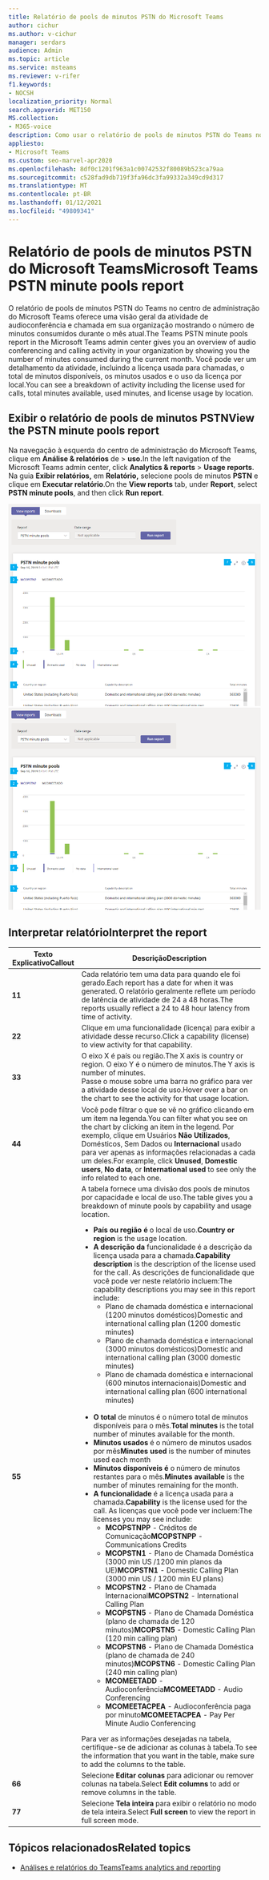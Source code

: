 ```yaml
---
title: Relatório de pools de minutos PSTN do Microsoft Teams
author: cichur
ms.author: v-cichur
manager: serdars
audience: Admin
ms.topic: article
ms.service: msteams
ms.reviewer: v-rifer
f1.keywords:
- NOCSH
localization_priority: Normal
search.appverid: MET150
MS.collection:
- M365-voice
description: Como usar o relatório de pools de minutos PSTN do Teams no centro de administração do Microsoft Teams para exibir os minutos consumidos em sua organização durante o mês atual.
appliesto:
- Microsoft Teams
ms.custom: seo-marvel-apr2020
ms.openlocfilehash: 8df0c1201f963a1c00742532f80089b523ca79aa
ms.sourcegitcommit: c528fad9db719f3fa96dc3fa99332a349cd9d317
ms.translationtype: MT
ms.contentlocale: pt-BR
ms.lasthandoff: 01/12/2021
ms.locfileid: "49809341"
---
```

# <a name="microsoft-teams-pstn-minute-pools-report"></a><span data-ttu-id="5d4ab-103">Relatório de pools de minutos PSTN do Microsoft Teams</span><span class="sxs-lookup"><span data-stu-id="5d4ab-103">Microsoft Teams PSTN minute pools report</span></span>

<span data-ttu-id="5d4ab-104">O relatório de pools de minutos PSTN do Teams no centro de administração do Microsoft Teams oferece uma visão geral da atividade de audioconferência e chamada em sua organização mostrando o número de minutos consumidos durante o mês atual.</span><span class="sxs-lookup"><span data-stu-id="5d4ab-104">The Teams PSTN minute pools report in the Microsoft Teams admin center gives you an overview of audio conferencing and calling activity in your organization by showing you the number of minutes consumed during the current month.</span></span> <span data-ttu-id="5d4ab-105">Você pode ver um detalhamento da atividade, incluindo a licença usada para chamadas, o total de minutos disponíveis, os minutos usados e o uso da licença por local.</span><span class="sxs-lookup"><span data-stu-id="5d4ab-105">You can see a breakdown of activity including the license used for calls, total minutes available, used minutes, and license usage by location.</span></span>

## <a name="view-the-pstn-minute-pools-report"></a><span data-ttu-id="5d4ab-106">Exibir o relatório de pools de minutos PSTN</span><span class="sxs-lookup"><span data-stu-id="5d4ab-106">View the PSTN minute pools report</span></span>

<span data-ttu-id="5d4ab-107">Na navegação à esquerda do centro de administração do Microsoft Teams, clique em **Análise & relatórios** de  >  **uso.**</span><span class="sxs-lookup"><span data-stu-id="5d4ab-107">In the left navigation of the Microsoft Teams admin center, click **Analytics & reports** > **Usage reports**.</span></span> <span data-ttu-id="5d4ab-108">Na guia **Exibir relatórios,** em **Relatório,** selecione pools de minutos **PSTN** e clique em **Executar relatório**.</span><span class="sxs-lookup"><span data-stu-id="5d4ab-108">On the **View reports** tab, under **Report**, select **PSTN minute pools**, and then click **Run report**.</span></span>

<span data-ttu-id="5d4ab-109">![Captura de tela do relatório de pools de minutos PSTN do Teams no centro de administração](../media/teams-reports-pstn-minute-pools-with-callouts.png "Screenshot of the Teams PSTN minute pools report in the Microsoft Teams admin center with numbered callouts")</span><span class="sxs-lookup"><span data-stu-id="5d4ab-109">![Screenshot of the Teams PSTN minute pools report in the admin center](../media/teams-reports-pstn-minute-pools-with-callouts.png "Screenshot of the Teams PSTN minute pools report in the Microsoft Teams admin center with numbered callouts")</span></span>

## <a name="interpret-the-report"></a><span data-ttu-id="5d4ab-110">Interpretar relatório</span><span class="sxs-lookup"><span data-stu-id="5d4ab-110">Interpret the report</span></span>

|<span data-ttu-id="5d4ab-111">Texto Explicativo</span><span class="sxs-lookup"><span data-stu-id="5d4ab-111">Callout</span></span> |<span data-ttu-id="5d4ab-112">Descrição</span><span class="sxs-lookup"><span data-stu-id="5d4ab-112">Description</span></span>  |
|--------|-------------|
|<span data-ttu-id="5d4ab-113">**1**</span><span class="sxs-lookup"><span data-stu-id="5d4ab-113">**1**</span></span>   |<span data-ttu-id="5d4ab-114">Cada relatório tem uma data para quando ele foi gerado.</span><span class="sxs-lookup"><span data-stu-id="5d4ab-114">Each report has a date for when it was generated.</span></span> <span data-ttu-id="5d4ab-115">O relatório geralmente reflete um período de latência de atividade de 24 a 48 horas.</span><span class="sxs-lookup"><span data-stu-id="5d4ab-115">The reports usually reflect a 24 to 48 hour latency from time of activity.</span></span> |
|<span data-ttu-id="5d4ab-116">**2**</span><span class="sxs-lookup"><span data-stu-id="5d4ab-116">**2**</span></span>   |<span data-ttu-id="5d4ab-117">Clique em uma funcionalidade (licença) para exibir a atividade desse recurso.</span><span class="sxs-lookup"><span data-stu-id="5d4ab-117">Click a capability (license) to view activity for that capability.</span></span> |
|<span data-ttu-id="5d4ab-118">**3**</span><span class="sxs-lookup"><span data-stu-id="5d4ab-118">**3**</span></span>   |<span data-ttu-id="5d4ab-119">O eixo X é país ou região.</span><span class="sxs-lookup"><span data-stu-id="5d4ab-119">The X axis is country or region.</span></span> <span data-ttu-id="5d4ab-120">O eixo Y é o número de minutos.</span><span class="sxs-lookup"><span data-stu-id="5d4ab-120">The Y axis is number of minutes.</span></span> <br><span data-ttu-id="5d4ab-121">Passe o mouse sobre uma barra no gráfico para ver a atividade desse local de uso.</span><span class="sxs-lookup"><span data-stu-id="5d4ab-121">Hover over a bar on the chart to see the activity for that usage location.</span></span>  |
|<span data-ttu-id="5d4ab-122">**4**</span><span class="sxs-lookup"><span data-stu-id="5d4ab-122">**4**</span></span>   |<span data-ttu-id="5d4ab-123">Você pode filtrar o que se vê no gráfico clicando em um item na legenda.</span><span class="sxs-lookup"><span data-stu-id="5d4ab-123">You can filter what you see on the chart by clicking an item in the legend.</span></span> <span data-ttu-id="5d4ab-124">Por exemplo, clique em Usuários **Não** **Utilizados**, Domésticos, Sem Dados ou **Internacional** usado para ver apenas as informações relacionadas a cada um deles.</span><span class="sxs-lookup"><span data-stu-id="5d4ab-124">For example, click **Unused**, **Domestic users**, **No data**, or **International used** to see only the info related to each one.</span></span> |
|<span data-ttu-id="5d4ab-125">**5**</span><span class="sxs-lookup"><span data-stu-id="5d4ab-125">**5**</span></span>   |<span data-ttu-id="5d4ab-126">A tabela fornece uma divisão dos pools de minutos por capacidade e local de uso.</span><span class="sxs-lookup"><span data-stu-id="5d4ab-126">The table gives you a breakdown of minute pools by capability and usage location.</span></span> <ul><li><span data-ttu-id="5d4ab-127">**País ou região é** o local de uso.</span><span class="sxs-lookup"><span data-stu-id="5d4ab-127">**Country or region** is the usage location.</span></span> </li><li><span data-ttu-id="5d4ab-128">**A descrição da** funcionalidade é a descrição da licença usada para a chamada.</span><span class="sxs-lookup"><span data-stu-id="5d4ab-128">**Capability description** is the description of the license used for the call.</span></span>  <span data-ttu-id="5d4ab-129">As descrições de funcionalidade que você pode ver neste relatório incluem:</span><span class="sxs-lookup"><span data-stu-id="5d4ab-129">The capability descriptions you may see in this report include:</span></span> <ul><li><span data-ttu-id="5d4ab-130">Plano de chamada doméstica e internacional (1200 minutos domésticos)</span><span class="sxs-lookup"><span data-stu-id="5d4ab-130">Domestic and international calling plan (1200 domestic minutes)</span></span></li><li><span data-ttu-id="5d4ab-131">Plano de chamada doméstica e internacional (3000 minutos domésticos)</span><span class="sxs-lookup"><span data-stu-id="5d4ab-131">Domestic and international calling plan (3000 domestic minutes)</span></span></li><li><span data-ttu-id="5d4ab-132">Plano de chamada doméstica e internacional (600 minutos internacionais)</span><span class="sxs-lookup"><span data-stu-id="5d4ab-132">Domestic and international calling plan (600 international minutes)</span></span></li></ul></li><br><li><span data-ttu-id="5d4ab-133">**O total** de minutos é o número total de minutos disponíveis para o mês.</span><span class="sxs-lookup"><span data-stu-id="5d4ab-133">**Total minutes** is the total number of minutes available for the month.</span></span></li><li><span data-ttu-id="5d4ab-134">**Minutos usados** é o número de minutos usados por mês</span><span class="sxs-lookup"><span data-stu-id="5d4ab-134">**Minutes used** is the number of minutes used each month</span></span></li> <li><span data-ttu-id="5d4ab-135">**Minutos disponíveis é** o número de minutos restantes para o mês.</span><span class="sxs-lookup"><span data-stu-id="5d4ab-135">**Minutes available** is the number of minutes remaining for the month.</span></span></li><li><span data-ttu-id="5d4ab-136">**A funcionalidade** é a licença usada para a chamada.</span><span class="sxs-lookup"><span data-stu-id="5d4ab-136">**Capability** is the license used for the call.</span></span> <span data-ttu-id="5d4ab-137">As licenças que você pode ver incluem:</span><span class="sxs-lookup"><span data-stu-id="5d4ab-137">The licenses you may see include:</span></span><ul><li><span data-ttu-id="5d4ab-138">**MCOPSTNPP** - Créditos de Comunicação</span><span class="sxs-lookup"><span data-stu-id="5d4ab-138">**MCOPSTNPP** - Communications Credits</span></span></li><li><span data-ttu-id="5d4ab-139">**MCOPSTN1** - Plano de Chamada Doméstica (3000 min US /1200 min planos da UE)</span><span class="sxs-lookup"><span data-stu-id="5d4ab-139">**MCOPSTN1** - Domestic Calling Plan (3000 min US / 1200 min EU plans)</span></span></li><li><span data-ttu-id="5d4ab-140">**MCOPSTN2** - Plano de Chamada Internacional</span><span class="sxs-lookup"><span data-stu-id="5d4ab-140">**MCOPSTN2** - International Calling Plan</span></span></li><li><span data-ttu-id="5d4ab-141">**MCOPSTN5** - Plano de Chamada Doméstica (plano de chamada de 120 minutos)</span><span class="sxs-lookup"><span data-stu-id="5d4ab-141">**MCOPSTN5** - Domestic Calling Plan (120 min calling plan)</span></span></li><li><span data-ttu-id="5d4ab-142">**MCOPSTN6** - Plano de Chamada Doméstica (plano de chamada de 240 minutos)</span><span class="sxs-lookup"><span data-stu-id="5d4ab-142">**MCOPSTN6** - Domestic Calling Plan (240 min calling plan)</span></span></li><li><span data-ttu-id="5d4ab-143">**MCOMEETADD** - Audioconferência</span><span class="sxs-lookup"><span data-stu-id="5d4ab-143">**MCOMEETADD** - Audio Conferencing</span></span></li><li><span data-ttu-id="5d4ab-144">**MCOMEETACPEA** - Audioconferência paga por minuto</span><span class="sxs-lookup"><span data-stu-id="5d4ab-144">**MCOMEETACPEA** - Pay Per Minute Audio Conferencing</span></span></li></ul></li> </ul> <span data-ttu-id="5d4ab-145">Para ver as informações desejadas na tabela, certifique-se de adicionar as colunas à tabela.</span><span class="sxs-lookup"><span data-stu-id="5d4ab-145">To see the information that you want in the table, make sure to add the columns to the table.</span></span>|
|<span data-ttu-id="5d4ab-146">**6**</span><span class="sxs-lookup"><span data-stu-id="5d4ab-146">**6**</span></span>   |<span data-ttu-id="5d4ab-147">Selecione **Editar colunas** para adicionar ou remover colunas na tabela.</span><span class="sxs-lookup"><span data-stu-id="5d4ab-147">Select **Edit columns** to add or remove columns in the table.</span></span>|
|<span data-ttu-id="5d4ab-148">**7**</span><span class="sxs-lookup"><span data-stu-id="5d4ab-148">**7**</span></span>   |<span data-ttu-id="5d4ab-149">Selecione **Tela inteira** para exibir o relatório no modo de tela inteira.</span><span class="sxs-lookup"><span data-stu-id="5d4ab-149">Select **Full screen** to view the report in full screen mode.</span></span>|

## <a name="related-topics"></a><span data-ttu-id="5d4ab-150">Tópicos relacionados</span><span class="sxs-lookup"><span data-stu-id="5d4ab-150">Related topics</span></span>

- [<span data-ttu-id="5d4ab-151">Análises e relatórios do Teams</span><span class="sxs-lookup"><span data-stu-id="5d4ab-151">Teams analytics and reporting</span></span>](teams-reporting-reference.md)